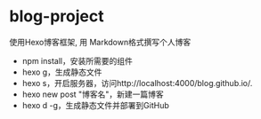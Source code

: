 # blog-project
使用Hexo博客框架, 用 Markdown格式撰写个人博客

* npm install，安装所需要的组件
* hexo g，生成静态文件
* hexo s，开启服务器，访问http://localhost:4000/blog.github.io/.
* hexo new post "博客名"，新建一篇博客
* hexo d -g，生成静态文件并部署到GitHub
